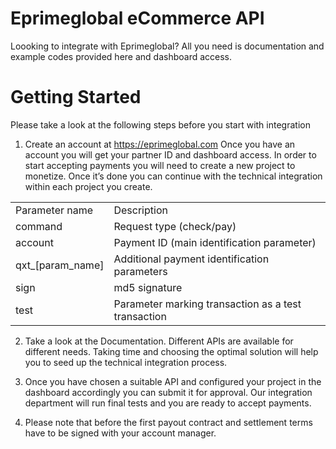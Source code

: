Eprimeglobal eCommerce API
============

Loooking to integrate with Eprimeglobal? All you need is documentation and example codes provided here and dashboard access.

Getting Started
============

Please take a look at the following steps before you start with integration

1) Create an account at https://eprimeglobal.com
Once you have an account you will get your partner ID and dashboard access.
In order to start accepting payments you will need to create a new project to monetize.
Once it’s done you can continue with the technical integration within each project you create.

<table>
<tr>
<td>Parameter name</td>	<td>Description</td>
</tr><tr>
<td>command</td>	<td>Request type (check/pay)</td>
</tr><tr>
<td>account</td>	<td>Payment ID (main identification parameter)</td>
</tr><tr>
<td>qxt_[param_name]</td>	<td>Additional payment identification parameters</td>
</tr><tr>
<td>sign</td>	<td>md5 signature</td>
</tr><tr>
<td>test</td>	<td>Parameter marking transaction as a test transaction</td>
</tr>
</table>

2) Take a look at the Documentation. Different APIs are available for different needs. Taking time and choosing the optimal solution will help you to seed up the technical integration process.

3) Once you have chosen a suitable API and configured your project in the dashboard accordingly you can submit it for approval. Our integration department will run final tests and you are ready to accept payments.

4) Please note that before the first payout contract and settlement terms have to be signed with your account manager.

